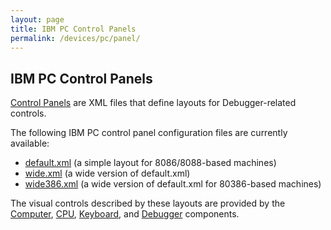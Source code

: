 ```yaml
---
layout: page
title: IBM PC Control Panels
permalink: /devices/pc/panel/
---
```


IBM PC Control Panels
---

[Control Panels](/docs/pcjs/panel/) are XML files that define layouts for Debugger-related controls.

The following IBM PC control panel configuration files are currently available:

 - [default.xml](default.xml) (a simple layout for 8086/8088-based machines)
 - [wide.xml](wide.xml) (a wide version of default.xml)
 - [wide386.xml](wide386.xml) (a wide version of default.xml for 80386-based machines)

The visual controls described by these layouts are provided by the [Computer](/docs/pcjs/computer/),
[CPU](/docs/pcjs/cpu/), [Keyboard](/docs/pcjs/keyboard/), and [Debugger](/docs/pcjs/debugger/) components.
